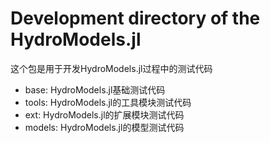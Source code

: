 # Development directory of the HydroModels.jl

这个包是用于开发HydroModels.jl过程中的测试代码

- base: HydroModels.jl基础测试代码
- tools: HydroModels.jl的工具模块测试代码
- ext: HydroModels.jl的扩展模块测试代码
- models: HydroModels.jl的模型测试代码